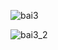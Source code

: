 ![bai3](https://github.com/VanHoang110802/Competitive_Programming/assets/108053955/a9047149-787d-41ba-bd83-b6853c75c4d1)

![bai3_2](https://github.com/VanHoang110802/Competitive_Programming/assets/108053955/ed726ff4-8f45-4598-8691-5671155f8cc7)
